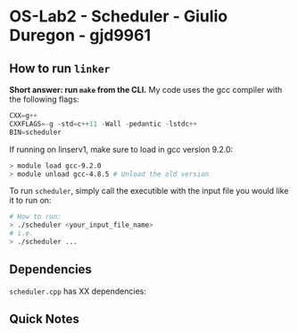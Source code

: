# OS-Lab2 - Scheduler - Giulio Duregon - gjd9961

## How to run `linker`

**Short answer: run `make` from the CLI.**
My code uses the gcc compiler with the following flags:

```c++
CXX=g++
CXXFLAGS=-g -std=c++11 -Wall -pedantic -lstdc++
BIN=scheduler
```

If running on linserv1, make sure to load in gcc version 9.2.0:

```bash
> module load gcc-9.2.0
> module unload gcc-4.8.5 # Unload the old version
```

To run `scheduler`, simply call the executible with the input file you would like it to run on:

```bash
# How to run:
> ./scheduler <your_input_file_name>
# i.e.
> ./scheduler ...
```

## Dependencies

`scheduler.cpp` has XX dependencies:

## Quick Notes
